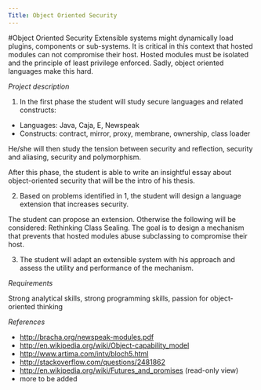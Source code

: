 ```yaml
---
Title: Object Oriented Security
---
```

#Object Oriented Security
Extensible systems might dynamically load plugins, components or sub-systems. It is critical in this context that hosted modules can not compromise their host. Hosted modules must be isolated and the principle of least privilege enforced. Sadly, object oriented languages make this hard.

*Project description*

1. In the first phase the student will study secure languages and related constructs:


-  Languages: Java, Caja, E, Newspeak
-  Constructs: contract, mirror, proxy, membrane, ownership, class loader

He/she will then study the tension between security and reflection, security and aliasing, security and polymorphism.

After this phase, the student is able to write an insightful essay about object-oriented security that will be the intro of his thesis.

2. Based on problems identified in 1, the student will design a language extension that increases security.

The student can propose an extension. Otherwise the following will be considered: Rethinking Class Sealing. The goal is to design a mechanism that prevents that hosted modules abuse subclassing to compromise their host. 

3. The student will adapt an extensible system with his approach and assess the utility and performance of the mechanism.

*Requirements*

Strong analytical skills, strong programming skills, passion for object-oriented thinking

*References*


-  http://bracha.org/newspeak-modules.pdf
-  http://en.wikipedia.org/wiki/Object-capability_model
-  http://www.artima.com/intv/bloch5.html
-  http://stackoverflow.com/questions/2481862
-  http://en.wikipedia.org/wiki/Futures_and_promises (read-only view)
-  more to be added
